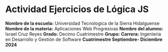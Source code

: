 # Actividad Ejercicios de Lógica JS

**Nombre de la escuela:** Universidad Tecnologica de la Sierra Hidalguense
**Nombre de la materia:** Aplicaciones Web Progresivas
**Nombre del alumno:** Israel Cruz Reyes
**Grado:** Decimo Cuatrimestre
**Grupo:**
**Carrera:** Ingenieria en Desarrollo y Gestión de Software
**Cuatrimestre Septiembre- Diciembre 2024**